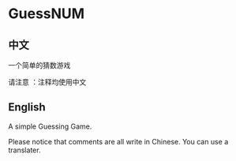 # GuessNUM
## 中文
一个简单的猜数游戏

请注意 ：注释均使用中文
## English
A simple Guessing Game.

Please notice that comments are all write in Chinese. You can use a translater.
